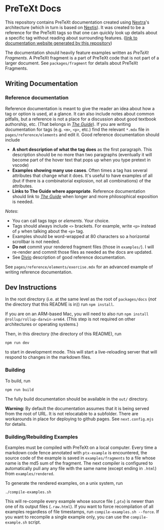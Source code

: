 # PreTeXt Docs

This repository contains PreTeXt documentation created using [Nextra](https://nextra.site/)'s architecture
(which in turn is based on [Nextjs](https://nextjs.org/)). It was created to be a reference for the PreTeXt
tags so that one can quickly look up details about a specific tag without reading about surrounding features. ([link to documentation website generated by this repository](https://siefkenj.github.io/pretext-book/docs))

The documentation should heavily feature examples written as _PreTeXt Fragments_. A PreTeXt fragment is a
part of PreTeXt code that is not part of a larger document. See `packages/fragment` for details about PreTeXt Fragments.

## Writing Documentation

### Reference documentation

Reference documentation is meant to give the reader an idea about how a tag or option is used, at a glance. It can also include
notes about common pitfalls, but a reference is not a place for a discussion about good textbook authorship, etc. (That belongs in
[_The Guide_](https://pretextbook.org/doc/guide/html/guide-toc.html)).
If you are writing documentation for tags (e.g. `<m>`, `<p>`, etc.) find the relevant `*.mdx` file in `pages/reference/elements` and edit it.
Good reference documentation should include

-   **A short description of what the tag does** as the first paragraph. This description should be no more than two paragraphs (eventually it will
    become part of the hover text that pops up when you type pretext in vscode)
-   **Examples showing many use cases**. Often times a tag has several attributes that change what it does. It's useful to have examples of all
    (but if there is a combinatorial explosion, not all combinations) of the attributes.
-   **Links to The Guide where appropriate**. Reference documentation should link to [_The Guide_](https://pretextbook.org/doc/guide/html/guide-toc.html)
    when longer and more philosophical exposition is needed.

_Notes_:

-   You can call tags _tags_ or _elements_. Your choice.
-   Tags should always include `<>` brackets. For example, write `<p>` instead of `p` when talking about the `<p>` tag.
-   Examples should be word-wrapped at 80 characters so a horizontal scrollbar is not needed.
-   **Do not** commit your rendered fragment files (those in `examples/`). I will re-render and commit those files as needed
    as the docs are updated.
-   See [Divio](https://docs.divio.com/documentation-system/reference/) description of good reference documentation.

See `pages/reference/elements/exercise.mdx` for an advanced example of writing reference documentation.

## Dev Instructions

In the root directory (i.e. at the same level as the root of `packages/docs` (_not_ the directory that this README is in)) run `npm install`.

If you are on an ARM-based Mac, you will need to also run `npm install @rollup/rollup-darwin-arm64`.
(This step is not required on other architectures or operating systems.)

Then, in this directory (the directory of this README), run

```
npm run dev
```

to start in development mode. This will start a live-reloading server that will respond to changes in the markdown files.

### Building

To build, run

```
npm run build
```

The fully build documentation should be available in the `out/` directory.

**Warning:** By default the documentation assumes that it is being served from the root of URL. It is
not relocatable to a subfolder. There are workarounds in place for deploying to github pages. See `next.config.mjs` for details.

### Building/Rebuilding Examples

Examples must be compiled with PreTeXt on a local computer. Every time a markdown code fence annotated with `ptx-example` is encountered,
the source code of the example is saved in `examples/fragments` to a file whose name is the md5 sum of the fragment. The next compiler
is configured to automatically pull any any file with the same name (except ending in `.html`) from `examples/rendered`.

To generate the rendered examples, on a unix system, run

```
./compile-examples.sh
```

This will re-compile every example whose source file (`.ptx`) is newer than one of its output files (`.raw.html`).
If you want to force recompilation of all examples regardless of file timestamps, run `compile-examples.sh --force`.
If you want to recompile a single example only, you can use the `compile-example.sh` script.

